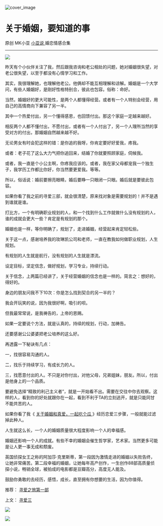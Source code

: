 ![cover_image](https://mmbiz.qlogo.cn/mmbiz_jpg/A8SKDch4cJFKFhwLGEgoQKNU1iaiaXqnbzZBNS5d8JD0gqw3zRYjukw61icY8Zn5hBUqEC9KcJQZqg3wdiaA6CiaxrA/0?wx_fmt=jpeg)

#  关于婚姻，要知道的事

原创  MK小亚  [ 小亚说 ](https://mp.weixin.qq.com/mp/appmsgalbum?__biz=MzUxNDAwNTk0MQ==&action=getalbum&album_id=2093731317958901761#wechat_redirect) 婚恋情感合集

__ _ _ _ _

![](https://mmbiz.qpic.cn/mmbiz_jpg/A8SKDch4cJFKFhwLGEgoQKNU1iaiaXqnbzh3IO7RsKKgqos57iaPON4iaAtzlyDsRtFCkXvRAiaiaMywiaAwIZiaCyL29A/640?wx_fmt=jpeg)

  

昨天有个小伙伴关注了我，然后跟我咨询和老公相处的问题，她对婚姻很失望，对老公很失望，以至于都没有心情学习和工作。

  

其实，我很理解她，也理解他老公。他俩却不能互相理解和谅解。婚姻是一个大学问，有些人婚姻好，是刚好性格特别合，彼此也包容。俗称：命好。

  

当然，婚姻好的更大可能性，是两个人都懂得经营。或者有一个人特别会经营，用自己的高情商向下兼容了另一半。

  

其中一个热爱付出，另一个懂得感恩，也回馈付出。那这个家庭一定越来越好。

  

相反两个人都不懂付出，不愿付出，或者有一个人付出了，另一个人理所当然的享受对方的付出，那婚姻自然越来越不好。

  

无论男女有时会犯这样的错：是你追的我呀，你肯定要好好爱我，疼我。

  

或者：老子花了这么大力气把你追回来，结婚了你就要照顾家庭，伺候我。

  

或者，我一直是个小公主啊，你疼我应该的。或者，我在家父母都宠我一个独生子，我学历工作都比你好，你当然要更爱我。等等。

  

所以，俗话说：婚前要擦亮眼睛，婚后要睁一只眼闭一只眼。婚后就是要彼此包容。

  

如果你看了我之前的寻爱三部，就会很清楚，原来找对象是需要规划的！并不是遇到谁就是谁。

  

打比方，一个有明确职业规划的人，和一个找到什么工作就做什么没有规划的人，谁的成就会更大一些？肯定是有规划的那个。

  

婚姻也是一样，等你明确了，规划了，走进婚姻，经营起来肯定轻松些。

  

关于这一点，感谢培养我的玫琳凯公司和老师，一直在教我如何做职业规划，人生规划。

  

有规划的人生就是航行，没有规划的人生就是漂流。

  

设定目标，坚定信念，做好规划，学习专业，持续行动。

  

关于信念，上两篇已经讲了，关于经营婚姻的信念也是一样的。简言之：想好的，得好的。

  

身边的朋友问我不下10次：你是怎么找到契合的另一半的？

  

我会开玩笑的说，因为我很好啊，吸引的呗。

  

但我最常常说，是我祷告的，上帝的恩赐。

  

如果一定要说个方法，就是认真的，持续的规划，行动，加祷告。

  

还要感谢公公婆婆把老公培养的这么好。

  

再透露一下秘诀有几点：

  

一，找很容易沟通的人。

  

二，找乐于持续学习，有成长力的人。

  

三，找愿意付出的人。不只是对你付出，对他父母，兄弟姐妹，朋友。所以，付出是他身上的一个品质。

  

要避免选择“精致的利己主义者”，就是一开始看不出。需要在交往中你去观察。这样的人，看到你的好处就跟你在一起，看到不利于TA的立刻逃开，就是只能同甘不能共苦的人。

  

如果你看了我《 [ 关于婚姻和真爱，一起吃个瓜
](http://mp.weixin.qq.com/s?__biz=MzUxNDAwNTk0MQ==&mid=2247484171&idx=1&sn=1eb5657773f32102438d67562073d66b&chksm=f94dcdd1ce3a44c78f29e31ccb783af8e6e526f1664dba48931799198b02a69f9c3e6e28dbb3&scene=21#wechat_redirect)
》经历恋爱三步骤，一般就能过滤掉此种人。

  

人生就这么长，一个人的婚姻质量很大程度影响一个人的幸福感。

  

婚姻还影响一个人的成就。有些不幸的婚姻会催生哲学家，艺术家。当然更多可能是让人更一事无成和颓废。

  

英国侦探女王之称的阿加莎·克里斯蒂，第一段因为激情走进的婚姻以失败告终，让她非常痛苦。第二段幸福的婚姻，让她每年高产创作，一生创作88部高质量侦探小说，畅销全球，被拍成的电影都是豆瓣高分，高度无人能及。

  

鼓励你勇敢的去经历，感悟，成长，直至拥有你想要的生活，因为你值得。

  

推荐： [ 寻爱之旅第一部
](http://mp.weixin.qq.com/s?__biz=MzUxNDAwNTk0MQ==&mid=2247484194&idx=1&sn=d19df0e799c5101e9fd074c4137b9f93&chksm=f94dcdf8ce3a44eebf6861bd0b41ee40f055d52c0d476f2487dc3e1e92cc6beb5c4339b4c7c2&scene=21#wechat_redirect)  

上文： [ 寻爱三
](http://mp.weixin.qq.com/s?__biz=MzUxNDAwNTk0MQ==&mid=2247484402&idx=1&sn=59e739729335f63dacffa72b06c323e9&chksm=f94dcd28ce3a443e5ba03889e72e6dcec3ef7d4658c45136079c24fed0d0cf1cb81dbe68e3b9&scene=21#wechat_redirect)

![](https://mmbiz.qpic.cn/mmbiz_gif/b96CibCt70iaZ7Bia3Wm91cEuWhERXfCYjTia9tf7aMjVBNRETSa2NpGjCV6tyNvgCLos8LBgwEgxcwaIw8zdOsG7A/640?wx_fmt=gif)

![](https://mmbiz.qpic.cn/mmbiz_jpg/A8SKDch4cJEicCnqTxiatgGquhIicZ1wJ1Dth5YOOzoYV7U4N3HmiaO0vVAzjOpBVdtF0gnL632Fc7HqiaDmgveQDEw/640?wx_fmt=jpeg)
